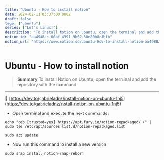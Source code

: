 ```yaml
---
title: "Ubuntu - How to install notion"
date: 2024-02-11T03:37:00.000Z
draft: false
tags: ["ubuntu"]
series: ["Let's Linux!"]
description: "To install Notion on Ubuntu, open the terminal and add the repository with the command "
notion_id: "aa4988ac-00af-4391-9b62-30e80b8c8bfb"
notion_url: "https://www.notion.so/Ubuntu-How-to-install-notion-aa4988ac00af43919b6230e80b8c8bfb"
---
```


# Ubuntu - How to install notion

> **Summary**
> To install Notion on Ubuntu, open the terminal and add the repository with the command 

---

🔗 [https://dev.to/gabrieladnz/install-notion-on-ubuntu-1nj5](https://dev.to/gabrieladnz/install-notion-on-ubuntu-1nj5)

- Open terminal and execute the next commands:
```plain text
echo "deb [trusted=yes] https://apt.fury.io/notion-repackaged/ /" | sudo tee /etc/apt/sources.list.d/notion-repackaged.list
```

```javascript
sudo apt update
```

- Now run this command to install a new version
```javascript
sudo snap install notion-snap-reborn
```

